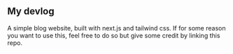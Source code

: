 ## My devlog

A simple blog website, built with next.js and tailwind css.
If for some reason you want to use this, feel free to do so but give some credit by linking this repo.
